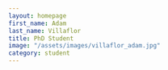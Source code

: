 ```yaml
---
layout: homepage
first_name: Adam
last_name: Villaflor
title: PhD Student
image: "/assets/images/villaflor_adam.jpg"
category: student
---
```


